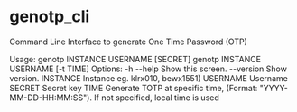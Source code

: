 # genotp_cli
Command Line Interface to generate One Time Password (OTP)

Usage:
  genotp INSTANCE USERNAME [SECRET]
  genotp INSTANCE USERNAME [-t TIME]
Options:
  -h --help     Show this screen.
  --version     Show version.
  INSTANCE      Instance eg. klrx010, bewx1551)
  USERNAME      Username
  SECRET        Secret key
  TIME          Generate TOTP at specific time, (Format: "YYYY-MM-DD-HH:MM:SS"). If not specified, local time is used
